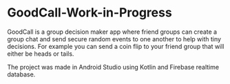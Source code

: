 # GoodCall-Work-in-Progress
GoodCall is a group decision maker app where friend groups can create a group chat and send secure random events to one another to help with tiny decisions. For example you can send a coin flip to your friend group that will either be heads or tails.

The project was made in Android Studio using Kotlin and Firebase realtime database.

